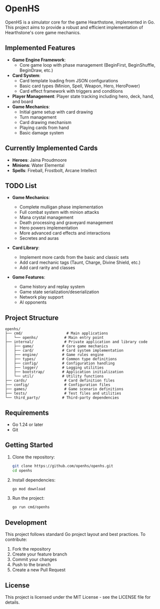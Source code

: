 # OpenHS

OpenHS is a simulator core for the game Hearthstone, implemented in Go. This project aims to provide a robust and efficient implementation of Hearthstone's core game mechanics.

## Implemented Features

- **Game Engine Framework**:
  - Core game loop with phase management (BeginFirst, BeginShuffle, BeginDraw, etc.)
- **Card System**: 
  - Card template loading from JSON configurations
  - Basic card types (Minion, Spell, Weapon, Hero, HeroPower)
  - Card effect framework with triggers and conditions
- **Player Management**: Player state tracking including hero, deck, hand, and board
- **Game Mechanics**:
  - Initial game setup with card drawing
  - Turn management
  - Card drawing mechanism
  - Playing cards from hand
  - Basic damage system

## Currently Implemented Cards
- **Heroes**: Jaina Proudmoore
- **Minions**: Water Elemental
- **Spells**: Fireball, Frostbolt, Arcane Intellect

## TODO List

- **Game Mechanics**:
  - Complete mulligan phase implementation
  - Full combat system with minion attacks
  - Mana crystal management
  - Death processing and graveyard management
  - Hero powers implementation
  - More advanced card effects and interactions
  - Secretes and auras

- **Card Library**:
  - Implement more cards from the basic and classic sets
  - Add card mechanic tags (Taunt, Charge, Divine Shield, etc.)
  - Add card rarity and classes

- **Game Features**:
  - Game history and replay system
  - Game state serialization/deserialization
  - Network play support
  - AI opponents

## Project Structure

```
openhs/
├── cmd/                    # Main applications
│   └── openhs/            # Main entry point
├── internal/              # Private application and library code
│   ├── game/             # Core game mechanics
│   ├── card/             # Card system implementation
│   ├── engine/           # Game rules engine
│   ├── types/            # Common type definitions
│   ├── config/           # Configuration handling
│   ├── logger/           # Logging utilities
│   ├── bootstrap/        # Application initialization
│   └── util/             # Utility functions
├── cards/                 # Card definition files
├── config/                # Configuration files
├── games/                 # Game scenario definitions
├── tests/                 # Test files and utilities
└── third_party/          # Third-party dependencies
```

## Requirements

- Go 1.24 or later
- Git

## Getting Started

1. Clone the repository:
   ```bash
   git clone https://github.com/openhs/openhs.git
   cd openhs
   ```

2. Install dependencies:
   ```bash
   go mod download
   ```

3. Run the project:
   ```bash
   go run cmd/openhs
   ```

## Development

This project follows standard Go project layout and best practices. To contribute:

1. Fork the repository
2. Create your feature branch
3. Commit your changes
4. Push to the branch
5. Create a new Pull Request

## License

This project is licensed under the MIT License - see the LICENSE file for details. 